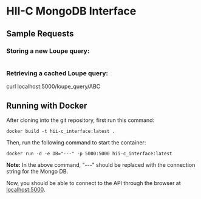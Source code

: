 # HII-C MongoDB Interface

## Sample Requests

### Storing a new Loupe query:

```curl -H "Content-Type: application/json" -X POST -d '{"hash": "ABC", "output": [ { "filteredCodes": [ { "code": "118932009", "codeSystem": "SNOMEDCT_US" }, { "code": "13644009", "codeSystem": "SNOMEDCT_US" }, { "code": "280136002", "codeSystem": "SNOMEDCT_US" } ] } ] }' http://localhost:5000/loupe_query
```

### Retrieving a cached Loupe query:

curl localhost:5000/loupe_query/ABC

## Running with Docker

After cloning into the git repository, first run this command:

```
docker build -t hii-c_interface:latest .
```

Then, run the following command to start the container:

```
docker run -d -e DB="---" -p 5000:5000 hii-c_interface:latest
```

**Note:** In the above command, "---" should be replaced with the
connection string for the Mongo DB.

Now, you should be able to connect to the API through the browser at
[localhost:5000](localhost:5000).
